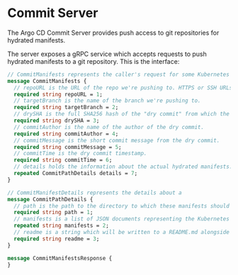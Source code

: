 # Commit Server

The Argo CD Commit Server provides push access to git repositories for hydrated manifests.

The server exposes a gRPC service which accepts requests to push hydrated manifests to a git repository. This is the interface:

```protobuf
// CommitManifests represents the caller's request for some Kubernetes manifests to be pushed to a git repository.
message CommitManifests {
  // repoURL is the URL of the repo we're pushing to. HTTPS or SSH URLs are acceptable.
  required string repoURL = 1;
  // targetBranch is the name of the branch we're pushing to.
  required string targetBranch = 2;
  // drySHA is the full SHA256 hash of the "dry commit" from which the manifests were hydrated.
  required string drySHA = 3;
  // commitAuthor is the name of the author of the dry commit.
  required string commitAuthor = 4;
  // commitMessage is the short commit message from the dry commit.
  required string commitMessage = 5;
  // commitTime is the dry commit timestamp.
  required string commitTime = 6;
  // details holds the information about the actual hydrated manifests.
  repeated CommitPathDetails details = 7;
}

// CommitManifestDetails represents the details about a 
message CommitPathDetails {
  // path is the path to the directory to which these manifests should be written.
  required string path = 1;
  // manifests is a list of JSON documents representing the Kubernetes manifests.
  repeated string manifests = 2;
  // readme is a string which will be written to a README.md alongside the manifest.yaml. 
  required string readme = 3;
}

message CommitManifestsResponse {
}
```
